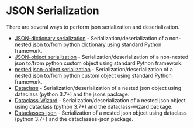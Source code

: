 # JSON Serialization

There are several ways to perform json serialization and deserialization.

* [JSON-dictionary serialization](dict) - Serialization/deserialization of a non-nested json to/from python dictionary using standard Python framework.
* [JSON-object serialization](object) - Serialization/deserialization of a non-nested json to/from python custom object using standard Python framework. 
* [nested json-object serialization](nested-object) - Serialization/deserialization of a nested json to/from python custom object using standard Python framework.
* [Dataclass](dataclass) - Serialization/deserialization of a nested json object using dataclass (python 3.7+) and the jsons package.
* [Dataclass-Wizard](dataclass-wizard) - Serialization/deserialization of a nested json object using dataclass (python 3.7+) and the dataclass-wizard package.
* [Dataclasses-json](dataclass-json) - Serialization of a nested json object using dataclass (python 3.7+) and the dataclasses-json package.

